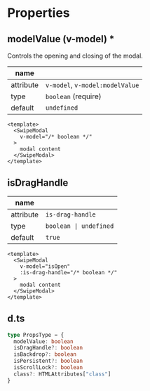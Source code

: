 # Properties

## modelValue (v-model) *
Controls the opening and closing of the modal.

| name      |                                 |
| --------- | ------------------------------- |
| attribute | `v-model`, `v-model:modelValue` |
| type      | `boolean` (require)             |
| default   | `undefined`                     |

```vue{3}
<template>
  <SwipeModal
    v-model="/* boolean */"
  >
    modal content
  </SwipeModal>
</template>
```

## isDragHandle

| name      |                        |
| --------- | ---------------------- |
| attribute | `is-drag-handle`       |
| type      | `boolean \| undefined` |
| default   | `true`                 |

```vue{4}
<template>
  <SwipeModal
    v-model="isOpen"
    :is-drag-handle="/* boolean */"
  >
    modal content
  </SwipeModal>
</template>
```

## d.ts
```ts
type PropsType = {
  modelValue: boolean
  isDragHandle?: boolean
  isBackdrop?: boolean
  isPersistent?: boolean
  isScrollLock?: boolean
  class?: HTMLAttributes["class"]
}
```